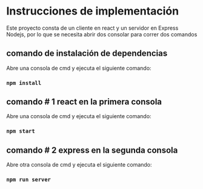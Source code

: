 # Instrucciones de implementación
Este proyecto consta de un cliente en react y un servidor en Express Nodejs, por lo que se necesita abrir dos consolar para correr dos comandos

## comando de instalación de dependencias

Abre una consola de cmd y ejecuta el siguiente comando:

### `npm install`

## comando # 1 react en la primera consola

Abre una consola de cmd y ejecuta el siguiente comando:

### `npm start`

## comando # 2 express en la segunda consola

Abre otra consola de cmd y ejecuta el siguiente comando:

### `npm run server`